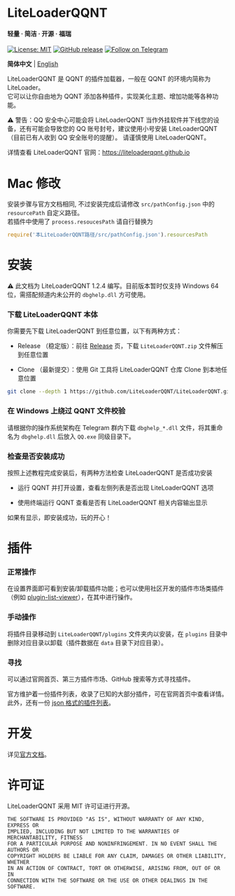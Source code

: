 # LiteLoaderQQNT

#### 轻量 · 简洁 · 开源 · 福瑞

[![License: MIT](https://img.shields.io/badge/License-MIT-blue.svg)](LICENSE)
[![GitHub release](https://img.shields.io/github/v/release/LiteLoaderQQNT/LiteLoaderQQNT?logo=github)](https://github.com/LiteLoaderQQNT/LiteLoaderQQNT/releases)
[![Follow on Telegram](https://img.shields.io/badge/Follow-Telegram-blue?logo=telegram)](https://t.me/LiteLoaderQQNT_Channel)

**简体中文** | [English](https://github.com/LiteLoaderQQNT/LiteLoaderQQNT/blob/main/README_EN.md)

LiteLoaderQQNT 是 QQNT 的插件加载器，一般在 QQNT 的环境内简称为 LiteLoader。  
它可以让你自由地为 QQNT 添加各种插件，实现美化主题、增加功能等各种功能。

⚠ 警告：QQ 安全中心可能会将 LiteLoaderQQNT 当作外挂软件并下线您的设备，还有可能会导致您的 QQ 账号封号，建议使用小号安装 LiteLoaderQQNT（目前已有人收到 QQ 安全账号的提醒）。
请谨慎使用 LiteLoaderQQNT。

详情查看 LiteLoaderQQNT 官网：https://liteloaderqqnt.github.io

# Mac 修改

安装步骤与官方文档相同, 不过安装完成后请修改 `src/pathConfig.json` 中的 `resourcePath` 自定义路径。  
若插件中使用了 `process.resoucesPath` 请自行替换为

```js
require('本LiteLoaderQQNT路径/src/pathConfig.json').resourcesPath
```

# 安装

⚠️ 此文档为 LiteLoaderQQNT 1.2.4 编写。目前版本暂时仅支持 Windows 64 位，需搭配频道内未公开的 `dbghelp.dll` 方可使用。

### 下载 LiteLoaderQQNT 本体

你需要先下载 LiteLoaderQQNT 到任意位置，以下有两种方式：

-   Release （稳定版）：前往 [Release](https://github.com/LiteLoaderQQNT/LiteLoaderQQNT/releases) 页，下载 `LiteLoaderQQNT.zip` 文件解压到任意位置

-   Clone （最新提交）：使用 Git 工具将 LiteLoaderQQNT 仓库 Clone 到本地任意位置

```bash
git clone --depth 1 https://github.com/LiteLoaderQQNT/LiteLoaderQQNT.git
```

### 在 Windows 上绕过 QQNT 文件校验

请根据你的操作系统架构在 Telegram 群内下载 `dbghelp_*.dll` 文件，将其重命名为 `dbghelp.dll` 后放入 `QQ.exe` 同级目录下。

### 检查是否安装成功

按照上述教程完成安装后，有两种方法检查 LiteLoaderQQNT 是否成功安装

-   运行 QQNT 并打开设置，查看左侧列表是否出现 LiteLoaderQQNT 选项

-   使用终端运行 QQNT 查看是否有 LiteLoaderQQNT 相关内容输出显示

如果有显示，即安装成功，玩的开心！

# 插件

### 正常操作

在设置界面即可看到安装/卸载插件功能；也可以使用社区开发的插件市场类插件（例如 [plugin-list-viewer](https://github.com/ltxhhz/LL-plugin-list-viewer)），在其中进行操作。

### 手动操作

将插件目录移动到 `LiteLoaderQQNT/plugins` 文件夹内以安装，在 `plugins` 目录中删除对应目录以卸载（插件数据在 `data` 目录下对应目录）。

### 寻找

可以通过官网首页、第三方插件市场、GitHub 搜索等方式寻找插件。

官方维护着一份插件列表，收录了已知的大部分插件，可在官网首页中查看详情。此外，还有一份 [json 格式的插件列表](https://github.com/LiteLoaderQQNT/Plugin-List/blob/v4/plugins.json)。

# 开发

详见[官方文档](https://liteloaderqqnt.github.io/docs/introduction.html)。

# 许可证

LiteLoaderQQNT 采用 MIT 许可证进行开源。

```
THE SOFTWARE IS PROVIDED "AS IS", WITHOUT WARRANTY OF ANY KIND, EXPRESS OR
IMPLIED, INCLUDING BUT NOT LIMITED TO THE WARRANTIES OF MERCHANTABILITY, FITNESS
FOR A PARTICULAR PURPOSE AND NONINFRINGEMENT. IN NO EVENT SHALL THE AUTHORS OR
COPYRIGHT HOLDERS BE LIABLE FOR ANY CLAIM, DAMAGES OR OTHER LIABILITY, WHETHER
IN AN ACTION OF CONTRACT, TORT OR OTHERWISE, ARISING FROM, OUT OF OR IN
CONNECTION WITH THE SOFTWARE OR THE USE OR OTHER DEALINGS IN THE SOFTWARE.
```
